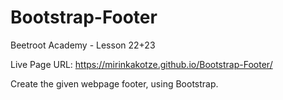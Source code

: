 # Bootstrap-Footer
Beetroot Academy - Lesson 22+23

Live Page URL: https://mirinkakotze.github.io/Bootstrap-Footer/

Create the given webpage footer, using Bootstrap.
